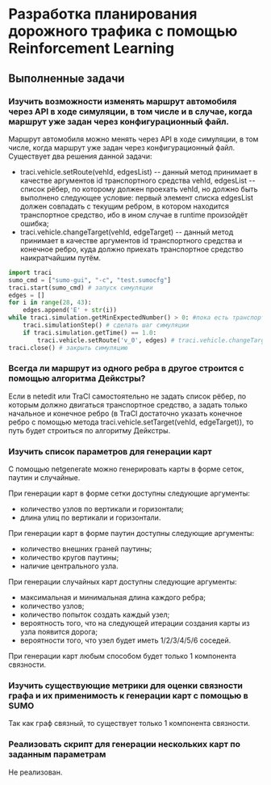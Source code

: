 # Разработка планирования дорожного трафика с помощью Reinforcement Learning

## Выполненные задачи

### Изучить возможности изменять маршрут автомобиля через API в ходе симуляции, в том числе и в случае, когда маршрут уже задан через конфигурационный файл.

Маршрут автомобиля можно менять через API в ходе симуляции, в том числе, когда маршрут уже задан через конфигурационный файл. Существует два решения данной задачи:
* traci.vehicle.setRoute(vehId, edgesList) -- данный метод принимает в качестве аргументов id транспортного средства vehId, edgesList -- список рёбер, по которому должен проехать vehId, но должно быть выполнено следующее условие: первый элемент списка edgesList должен совпадать с текущим ребром, в котором находится транспортное средство, ибо в ином случае в runtime произойдёт ошибка;
* traci.vehicle.changeTarget(vehId, edgeTarget) -- данный метод принимает в качестве аргументов id транспортного средства и конечное ребро, куда должно приехать транспортное средство наикратчайшим путём.

```python
import traci
sumo_cmd = ["sumo-gui", "-c", "test.sumocfg"]
traci.start(sumo_cmd) # запуск симуляции
edges = []
for i in range(28, 43):
    edges.append('E' + str(i))
while traci.simulation.getMinExpectedNumber() > 0: #пока есть транспортные средства на карте
    traci.simulationStep() # сделать шаг симуляции
    if traci.simulation.getTime() == 1.0:
        traci.vehicle.setRoute('v_0', edges) # traci.vehicle.changeTarget('v_0', 'E42')
traci.close() # закрыть симуляцию
```
### Всегда ли маршрут из одного ребра в другое строится с помощью алгоритма Дейкстры?

Если в netedit или TraCI самостоятельно не задать список рёбер, по которым должно двигаться транспортное средство, а задать только начальное и конечное ребро (в TraCI достаточно указать конечное ребро с помощью метода traci.vehicle.setTarget(vehId, edgeTarget)), то путь будет строиться по алгоритму Дейкстры.

### Изучить список параметров для генерации карт

С помощью netgenerate можно генерировать карты в форме сеток, паутин и случайные. 

При генерации карт в форме сетки доступны следующие аргументы:
* количество узлов по вертикали и горизонтали;
* длина улиц по вертикали и горизонтали.
  
При генерации карт в форме паутин доступны следующие аргументы:
* количество внешних граней паутины;
* количество кругов паутины;
* наличие центрального узла.
  
При генерации случайных карт доступны следующие аргументы:

* максимальная и минимальная длина каждого ребра;
* количество узлов;
* количество попыток создать каждый узел;
* вероятность того, что на следующей итерации создания карты из узла появится дорога;
* вероятности того, что узел будет иметь 1/2/3/4/5/6 соседей.

При генерации карт любым способом будет только 1 компонента связности.

### Изучить существующие метрики для оценки связности графа и их применимость к генерации карт с помощью в SUMO

Так как граф связный, то существует только 1 компонента связности. 

### Реализовать скрипт для генерации нескольких карт по заданным параметрам

Не реализован.
